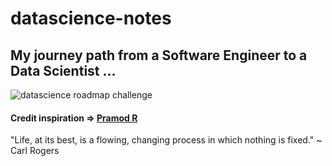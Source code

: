 # datascience-notes

## My journey path from a Software Engineer to a Data Scientist ...

![datascience roadmap challenge](https://miro.medium.com/max/1938/1*04Z4PnMs4YaHacS5CEBNng.png)

#### Credit inspiration => [Pramod R](https://medium.com/@getpramod.r/my-journey-path-from-a-software-engg-to-bi-specialist-to-a-data-scientist-21be40095e5)




"Life, at its best, is a flowing, changing process in which nothing is fixed." ~ Carl Rogers
